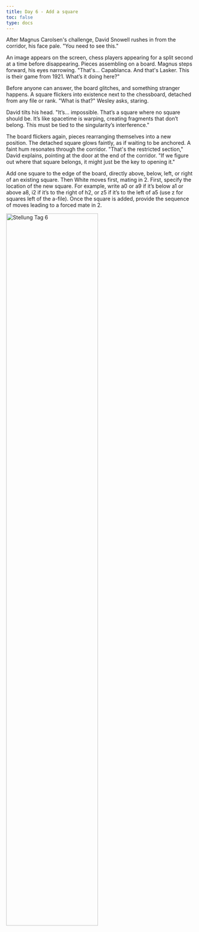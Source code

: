 ```yaml
---
title: Day 6 - Add a square
toc: false
type: docs
---
```



After Magnus Carolsen's challenge, David Snowell rushes in from the corridor, his face pale. "You need to see this."

An image appears on the screen, chess players appearing for a split second at a time before disappearing. Pieces assembling on a board. Magnus steps forward, his eyes narrowing. "That's... Capablanca. And that's Lasker. This is their game from 1921. What’s it doing here?"

Before anyone can answer, the board glitches, and something stranger happens. A square flickers into existence next to the chessboard, detached from any file or rank. "What is that?" Wesley asks, staring.

David tilts his head. "It’s... impossible. That’s a square where no square should be. It’s like spacetime is warping, creating fragments that don’t belong. This must be tied to the singularity’s interference."

The board flickers again, pieces rearranging themselves into a new position. The detached square glows faintly, as if waiting to be anchored. A faint hum resonates through the corridor. "That's the restricted section," David explains, pointing at the door at the end of the corridor. "If we figure out where that square belongs, it might just be the key to opening it."

Add one square to the edge of the board, directly above, below, left, or right of an existing square. Then White moves first, mating in 2. First, specify the location of the new square. For example, write a0 or a9 if it’s below a1 or above a8, i2 if it’s to the right of h2, or z5 if it’s to the left of a5 (use z for squares left of the a-file). Once the square is added, provide the sequence of moves leading to a forced mate in 2.


<img src="/day6.jpg" alt="Stellung Tag 6" title="3k2N1/5K2/8/8/5Q2/8/8/8 w - - 0 1" style="width: 70%; height: auto;">
